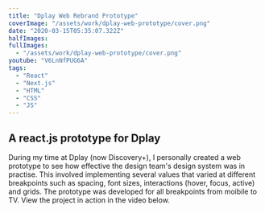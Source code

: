 ```yaml
---
title: "Dplay Web Rebrand Prototype"
coverImage: "/assets/work/dplay-web-prototype/cover.png"
date: "2020-03-15T05:35:07.322Z"
halfImages:
fullImages:
  - "/assets/work/dplay-web-prototype/cover.png"
youtube: "V6LnNfPUG6A"
tags:
  - "React"
  - "Next.js"
  - "HTML"
  - "CSS"
  - "JS"
---
```


## A react.js prototype for Dplay

During my time at Dplay (now Discovery+), I personally created a web prototype to see how effective the design team's design system was in practise. This involved implementing several values that varied at different breakpoints such as spacing, font sizes, interactions (hover, focus, active) and grids. The prototype was developed for all breakpoints from moibile to TV. View the project in action in the video below.
